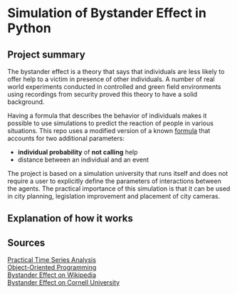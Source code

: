 # Simulation of Bystander Effect in Python

## Project summary

The bystander effect is a theory that says that individuals are less likely to
offer help to a victim in presence of other individuals. A number of real world
experiments conducted in controlled and green field environments using recordings
from security proved this theory to have a solid background.

Having a formula that describes the behavior of individuals makes it possible to
use simulations to predict the reaction of people in various situations. This repo
uses a modified version of a known [formula](https://www.guokr.com/article/6172/)
that accounts for two additional parameters:

- **individual probability** of **not calling** help  
- distance between an individual and an event  

The project is based on a simulation university that runs itself and does not
require a user to explicitly define the parameters of interactions between the
agents. The practical importance of this simulation is that it can be used in
city planning, legislation improvement and placement of city cameras.

## Explanation of how it works



## Sources

[Practical Time Series Analysis](https://www.oreilly.com/library/view/practical-time-series/9781492041641/ch04.html)  
[Object-Oriented Programming](https://realpython.com/python3-object-oriented-programming/)  
[Bystander Effect on Wikipedia](https://en.wikipedia.org/wiki/Bystander_effect)  
[Bystander Effect on Cornell University](https://blogs.cornell.edu/info2040/2016/10/25/the-bystander-effect/)  
